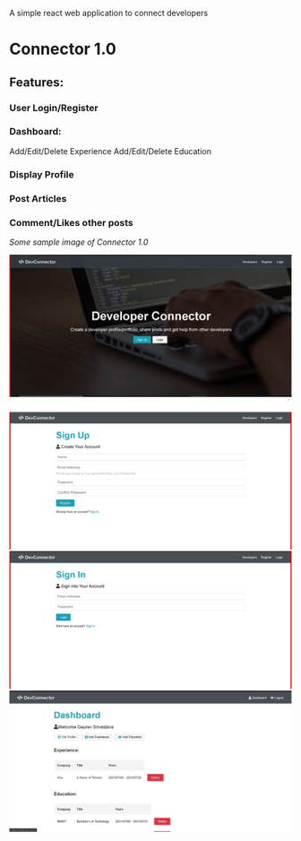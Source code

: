 A simple react web application to connect developers

<h1>Connector 1.0</h1>

<h2>Features:</h2>

<h3>User Login/Register</h3>

<h3>Dashboard:</h3>
   Add/Edit/Delete Experience
   Add/Edit/Delete Education

<h3>Display Profile</h3> 

<h3>Post Articles</h3>
<h3>Comment/Likes other posts</h3>

<i>Some sample image of Connector 1.0</i>

<img src="client/src/img/Sample1.jpg"/>
<img src="client/src/img/Sample2.jpg"/>
<img src="client/src/img/Sample3.jpg"/>
<img src="client/src/img/Sample4.jpg"/>

